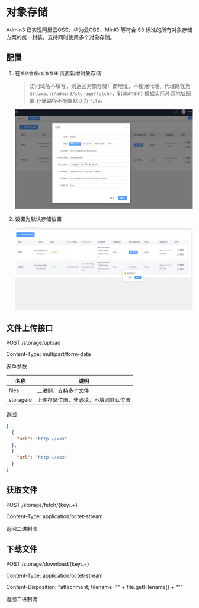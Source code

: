 # 对象存储

Admin3 已实现阿里云OSS、华为云OBS、MinIO 等符合 S3 标准的所有对象存储方案的统一封装，支持同时使用多个对象存储。

## 配置

1. 在`系统管理>对象存储` 页面新增对象存储

   > 访问域名不填写，则返回对象存储厂商地址，不使用代理，代理路径为 `${domain}/admin3/storage/fetch/`，${domain} 根据实际外网地址配置
   > 存储路径不配置默认为 `files`

   ![](image/storage.png)

2. 设置为默认存储位置

   ![img.png](image/mark-as-default.png)

## 文件上传接口

POST /storage/upload

Content-Type: multipart/form-data

表单参数

| 名称        | 说明                 |
|-----------|--------------------|
| files     | 二进制，支持多个文件         |
| storageId | 上传存储位置，非必填，不填则默认位置 |

返回

```json lines
[
  {
    "url": "http://xxx"
  },
  {
    "url": "http://xxx"
  }
]
```

## 获取文件

POST /storage/fetch/{key:.+}

Content-Type: application/octet-stream

返回二进制流

## 下载文件

POST /storage/download/{key:.+}


Content-Type: application/octet-stream

Content-Disposition: "attachment; filename=\"" + file.getFilename() + "\""

返回二进制流
